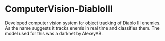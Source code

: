 # ComputerVision-DiabloIII
Developed computer vision system for object tracking of Diablo III enemies. As the name suggests it tracks enemis in real time and classifies them. The model used for this was a darknet by AlexeyAB.
